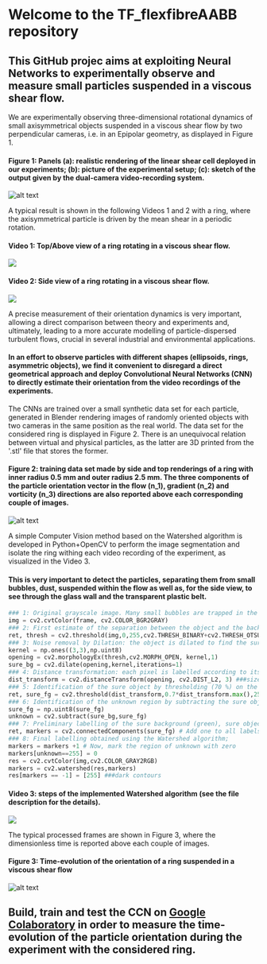 # Welcome to the  TF_flexfibreAABB repository

## This GitHub projec aims at exploiting Neural Networks to experimentally observe and measure small particles suspended in a viscous shear flow.

We are experimentally observing three-dimensional rotational dynamics of small axisymmetrical objects suspended in a viscous shear flow by two perpendicular cameras, i.e. in an Epipolar geometry, as displayed in Figure 1.
#### Figure 1: Panels (a): realistic rendering of the linear shear cell deployed in our experiments; (b): picture of the experimental setup; (c): sketch of the output given by the dual-camera video-recording system.
![alt text](https://github.com/ddg93/TF_flexfibreAABB/blob/main/setupcomplete.jpg?raw=true)

A typical result is shown in the following Videos 1 and 2 with a ring, where the axisymmetrical particle is driven by the mean shear in a periodic rotation.
#### Video 1: Top/Above view of a ring rotating in a viscous shear flow.
![](https://github.com/ddg93/TF_flexfibreAABB/blob/main/top.gif)
#### Video 2: Side view of a ring rotating in a viscous shear flow.
![](https://github.com/ddg93/TF_flexfibreAABB/blob/main/side.gif)

A precise measurement of their orientation dynamics is very important, allowing a direct comparison between theory and experiments and, ultimately, leading to a more accurate modelling of particle-dispersed turbulent flows, crucial in several industrial and environmental applications.
#### In an effort to observe particles with different shapes (ellipsoids, rings, asymmetric objects), we find it convenient to disregard a direct geometrical approach and deploy Convolutional Neural Networks (CNN) to directly estimate their orientation from the video recordings of the experiments.

The CNNs are trained over a small synthetic data set for each particle, generated in Blender rendering images of randomly oriented objects with two cameras in the same position as the real world. The data set for the considered ring is displayed in Figure 2. There is an unequivocal relation between virtual and physical particles, as the latter are 3D printed from the '.stl' file that stores the former.
#### Figure 2: training data set made by side and top renderings of a ring with inner radius 0.5 mm and outer radius 2.5 mm. The three components of the particle orientation vector in the flow (n_1), gradient (n_2) and vorticity (n_3) directions are also reported above each corresponding couple of images.
![alt text](https://github.com/ddg93/TF_flexfibreAABB/blob/main/training_dataset.png?raw=true)

A simple Computer Vision method based on the Watershed algorithm is developed in Python+OpenCV to perform the image segmentation and isolate the ring withing each video recording of the experiment, as visualized in the Video 3. 
#### This is very important to detect the particles, separating them from small bubbles, dust, suspended within the flow as well as, for the side view, to see through the glass wall and the transparent plastic belt.
```python
### 1: Original grayscale image. Many small bubbles are trapped in the viscous fluid around the object; 
img = cv2.cvtColor(frame, cv2.COLOR_BGR2GRAY)
### 2: First estimate of the separation between the object and the background by thresholding binarization (Otsu's method): colour scale from yellow (high value, object) to purple (low value, background);
ret, thresh = cv2.threshold(img,0,255,cv2.THRESH_BINARY+cv2.THRESH_OTSU)
### 3: Noise removal by Dilation: the object is dilated to find the sure background, while the small bubbles are cancelled;
kernel = np.ones((3,3),np.uint8)
opening = cv2.morphologyEx(thresh,cv2.MORPH_OPEN, kernel,1)           
sure_bg = cv2.dilate(opening,kernel,iterations=1)
### 4: Distance transformation: each pixel is labelled according to its Euclidean distance from the closest zero (purple, background) pixel;
dist_transform = cv2.distanceTransform(opening, cv2.DIST_L2, 3) ###size of mask
### 5: Identification of the sure object by thresholding (70 %) on the distance transformation image;
ret, sure_fg = cv2.threshold(dist_transform,0.7*dist_transform.max(),255,0)
### 6: Identification of the unknown region by subtracting the sure object from the sure background;
sure_fg = np.uint8(sure_fg)
unknown = cv2.subtract(sure_bg,sure_fg)
### 7: Preliminary labelling of the sure background (green), sure object (yellow) and the unknown region (purple) by a connected components labelling algorithm; 
ret, markers = cv2.connectedComponents(sure_fg) # Add one to all labels so that sure background is not 0, but 1
### 8: Final labelling obtained using the Watershed algorithm;
markers = markers +1 # Now, mark the region of unknown with zero
markers[unknown==255] = 0                
res = cv2.cvtColor(img,cv2.COLOR_GRAY2RGB)
markers = cv2.watershed(res,markers)
res[markers == -1] = [255] ###dark contours
```
#### Video 3: steps of the implemented Watershed algorithm (see the file description for the details).
![](https://github.com/ddg93/TF_flexfibreAABB/blob/main/watershed.gif)

The typical processed frames are shown in Figure 3, where the dimensionless time is reported above each couple of images.
#### Figure 3: Time-evolution of the orientation of a ring suspended in a viscous shear flow
![alt text](https://github.com/ddg93/TF_flexfibreAABB/blob/main/time_evolution.png?raw=true)

## Build, train and test the CCN on  [Google Colaboratory](https://colab.research.google.com/github/ddg93/TF_flexfibreAABB/blob/main/RegressDISK_multiview.ipynb) in order to measure the time-evolution of the particle orientation during the experiment with the considered ring. 





